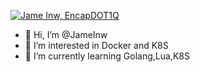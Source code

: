 [![Jame Inw, EncapDOT1Q](https://pimp-my-readme.webapp.io/pimp-my-readme/wavy-banner?subtitle=EncapDOT1Q&title=Jame%20Inw)](https://pimp-my-readme.webapp.io)
- 👋 Hi, I’m @JameInw
- 👀 I’m interested in Docker and K8S
- 🌱 I’m currently learning Golang,Lua,K8S
<!--- 💞️ I’m looking to collaborate on ... --->
<!--- 📫 How to reach me ... --->

<!---
JameInw/JameInw is a ✨ special ✨ repository because its `README.md` (this file) appears on your GitHub profile.
You can click the Preview link to take a look at your changes.
--->
